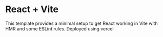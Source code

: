 # React + Vite

This template provides a minimal setup to get React working in Vite with HMR and some ESLint rules.
Deployed using vercel
